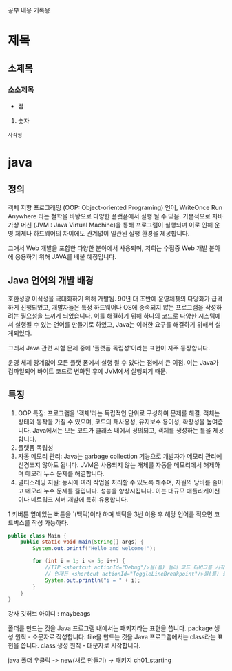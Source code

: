 공부 내용 기록용

# 제목
## 소제목
### 소소제목

- 점

1. 숫자

`사각형`

# java
## 정의

객체 지향 프로그래밍 (OOP: Object-oriented Programing) 언어, WriteOnce
Run Anywhere 라는 철학을 바탕으로 다양한 플랫폼에서 실행 될 수 있음.
기본적으로 자바 가상 머신 (JVM : Java Virtual Machine)을 통해 프로그램이 실행되며
이로 인해 운영 체제나 하드웨어의 차이에도 관계없이 일관된 실행 환경을 제공합니다.

그애서 Web 개발을 포함한 다양한 분야에서 사용되며,
저희는 수접중 Web 개발 분야에 응용하기 위해 JAVA를 배울 예정입니다.

## Java 언어의 개발 배경

호환성광 이식성을 극대화하기 위해 개발됨. 90년 대 초반에 운영체쳊의 다양화가 급격하게 진행되었고,
개발자들은 특정 하드웨어나 OS에 종속되지 않는 프로그램을 작성하려는 필요성을 느끼게 되었습니다.
이를 해결하기 위해 하나의 코드로 다양한 시스템에서 실행될 수 있는 언어를 만들기로 하였고,
Java는 이러한 요구를 해결하기 위해서 설계되었다.

그래서 Java 관련 시험 문제 중에 '플랫폼 독립성'이라는 표현이 자주 등장합니다.

운영 체제 광계없이 모든 플랫 폼에서 실행 될 수 있다는 점에서 큰 이점.
이는 Java가 컴파일되어 바이트 코드로 변화된 후에 JVM에서 실행되기 때문.

## 특징

1. OOP 특징: 프로그램을 '객체'라는 독립적인 단위로 구성하여 문제를 해결.
    객체는 상태와 동작을 가질 수 있으며, 코드의 재사용성, 유지보수 용이성, 확장성을 높여줍니다.
    Java에서는 모든 코드가 클래스 내에서 정의되고, 객체를 생성하는 틀을 제공합니다.
2. 풀랫폼 독립성
3. 자동 메모리 관리: Java는 garbage collection 기능으로 개발자가 메모리 관리에 신경쓰지 않아도 됩니다.
    JVM은 사용되지 않는 개체를 자동을 메모리에서 해제하며 메모리 누수 문제를 해결합니다.
4. 멀티스레딩 지원: 동시에 여러 작업을 처리할 수 있도록 해주며, 자원의 낭비를 줄이고 메모리 누수 문제를 줄입니다.
    성능을 향상시킵니다. 이는 대규모 애플리케이션이나 네트워크 서버 개발에 특히 유용합니다.

1 키버튼 옆에있는 버튼을 `(백틱)이라 하며 백틱을 3번 이용 후 해당 언어를 적으면 코드박스를 작성 가능하다.

```java
public class Main {
    public static void main(String[] args) {
        System.out.printf("Hello and welcome!");

        for (int i = 1; i <= 5; i++) {
            //TIP <shortcut actionId="Debug"/>을(를) 눌러 코드 디버그를 시작하세요. 1개의 <icon src="AllIcons.Debugger.Db_set_breakpoint"/> 중단점을 설정해 드렸습니다
            // 언제든 <shortcut actionId="ToggleLineBreakpoint"/>을(를) 눌러 중단점을 더 추가할 수 있습니다.
            System.out.println("i = " + i);
        }
    }
}
```

강사 깃허브 아이디 : maybeags

폴더를 만드는 것을 Java 프로그램 내에서는 패키지라는 표현을 씁니다.
package 생성 원칙 - 소문자로 작성합니다.
file을 만드는 것을 Java 프로그램에서는 class라는 표현을 씁니다.
class 생성 원칙 - 대문자로 시작합니다.

java 폴더 우클릭 -> new(새로 만들기) -> 패키지
ch01_starting






